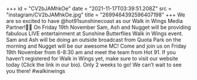 +++
id = "CV2bJAMhkOe"
date = "2021-11-17T03:39:51.208Z"
src = "instagram/CV2bJAMhkOe.jpg"
title = "2699464392596407198"
+++
We are so excited to have @hot91sunshinecoast as our Walk in Wings Media Partner!🦋💜 On Friday 19th November Sam, Ash and Nugget will be providing fabulous LIVE entertainment at Sunshine Butterflies Walk in Wings event. Sam and Ash will be doing an outside broadcast from Quota Park on the morning and Nugget will be our awesome MC! Come and join us on Friday 19th November from 6-8:30 am and meet the team from Hot 91. If you haven’t registered for Walk in Wings yet, make sure to visit our website today (Click the link in our bio). Only 2 weeks to go! We can’t wait to see you there! #walkinwings